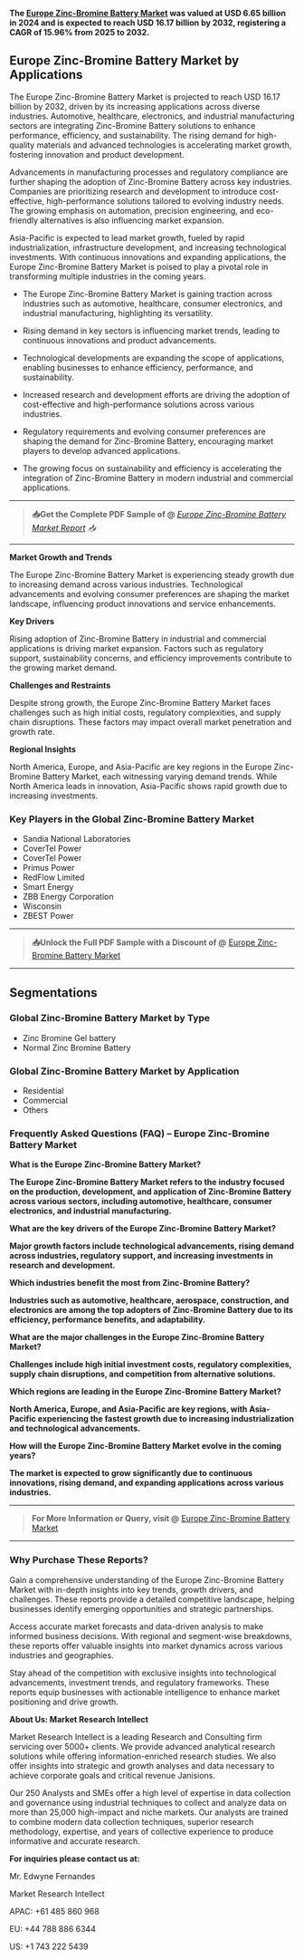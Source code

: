 <p><strong>The <a href="https://www.marketresearchintellect.com/download-sample/?rid=996869&amp;utm_source=Pulse-April-Europe&amp;utm_medium=852">Europe Zinc-Bromine Battery Market</a> was valued at USD 6.65 billion in 2024 and is expected to reach USD 16.17 billion by 2032, registering a CAGR of 15.96% from 2025 to 2032.</strong></p><h2>Europe Zinc-Bromine Battery Market by Applications&nbsp;</h2><p><p>The Europe Zinc-Bromine Battery Market is projected to reach USD 16.17 billion by 2032, driven by its increasing applications across diverse industries. Automotive, healthcare, electronics, and industrial manufacturing sectors are integrating Zinc-Bromine Battery solutions to enhance performance, efficiency, and sustainability. The rising demand for high-quality materials and advanced technologies is accelerating market growth, fostering innovation and product development.</p><p>Advancements in manufacturing processes and regulatory compliance are further shaping the adoption of Zinc-Bromine Battery across key industries. Companies are prioritizing research and development to introduce cost-effective, high-performance solutions tailored to evolving industry needs. The growing emphasis on automation, precision engineering, and eco-friendly alternatives is also influencing market expansion.</p><p>Asia-Pacific is expected to lead market growth, fueled by rapid industrialization, infrastructure development, and increasing technological investments. With continuous innovations and expanding applications, the Europe Zinc-Bromine Battery Market is poised to play a pivotal role in transforming multiple industries in the coming years.</p></p><ul><li><p>The Europe Zinc-Bromine Battery Market is gaining traction across industries such as automotive, healthcare, consumer electronics, and industrial manufacturing, highlighting its versatility.</p></li><li><p>Rising demand in key sectors is influencing market trends, leading to continuous innovations and product advancements.</p></li><li><p>Technological developments are expanding the scope of applications, enabling businesses to enhance efficiency, performance, and sustainability.</p></li><li><p>Increased research and development efforts are driving the adoption of cost-effective and high-performance solutions across various industries.</p></li><li><p>Regulatory requirements and evolving consumer preferences are shaping the demand for Zinc-Bromine Battery, encouraging market players to develop advanced applications.</p></li><li><p>The growing focus on sustainability and efficiency is accelerating the integration of Zinc-Bromine Battery in modern industrial and commercial applications.</p></li></ul><hr /><blockquote><p><strong><span class="font-[700]">📥Get the Complete PDF Sample of @ </span></strong><em><span class="font-[700]"><a href="https://www.marketresearchintellect.com/download-sample/?rid=996869&amp;utm_source=Pulse-April-Europe&amp;utm_medium=852" target="_blank" data-tracking-control-name="article-ssr-frontend-pulse_little-text-block" data-tracking-will-navigate="" data-test-link="">Europe Zinc-Bromine Battery Market Report</a>&nbsp;📥</span></em></p></blockquote><hr /><p class="" data-start="77" data-end="360"><strong data-start="77" data-end="105">Market Growth and Trends</strong></p><p class="" data-start="77" data-end="360">The Europe Zinc-Bromine Battery Market is experiencing steady growth due to increasing demand across various industries. Technological advancements and evolving consumer preferences are shaping the market landscape, influencing product innovations and service enhancements.</p><p class="" data-start="362" data-end="606"><strong data-start="362" data-end="377">Key Drivers</strong></p><p class="" data-start="362" data-end="606">Rising adoption of Zinc-Bromine Battery in industrial and commercial applications is driving market expansion. Factors such as regulatory support, sustainability concerns, and efficiency improvements contribute to the growing market demand.</p><p class="" data-start="608" data-end="849"><strong data-start="608" data-end="637">Challenges and Restraints</strong></p><p class="" data-start="608" data-end="849">Despite strong growth, the Europe Zinc-Bromine Battery Market faces challenges such as high initial costs, regulatory complexities, and supply chain disruptions. These factors may impact overall market penetration and growth rate.</p><p class="" data-start="851" data-end="1095"><strong data-start="851" data-end="872">Regional Insights</strong></p><p class="" data-start="851" data-end="1095">North America, Europe, and Asia-Pacific are key regions in the Europe Zinc-Bromine Battery Market, each witnessing varying demand trends. While North America leads in innovation, Asia-Pacific shows rapid growth due to increasing investments.</p><p><h3>Key Players in the Global Zinc-Bromine Battery Market </h3><ul><li>Sandia National Laboratories</li><li>CoverTel Power</li><li>CoverTel Power</li><li>Primus Power</li><li>RedFlow Limited</li><li>Smart Energy</li><li>ZBB Energy Corporation</li><li>Wisconsin</li><li>ZBEST Power</li></ul></p><hr /><blockquote><p><strong>📥Unlock the Full PDF Sample with a Discount of @</strong> <a href="https://www.marketresearchintellect.com/ask-for-discount/?rid=996869&amp;utm_source=Pulse-April-Europe&amp;utm_medium=852">Europe Zinc-Bromine Battery Market</a></p></blockquote><hr /><p><h2>Segmentations</h2><h3>Global Zinc-Bromine Battery Market by Type</h3><ul><li>Zinc Bromine Gel battery</li><li>Normal Zinc Bromine Battery</li></ul><h3>Global Zinc-Bromine Battery Market by Application</h3><ul><li>Residential</li><li>Commercial</li><li>Others</li></ul></p><h3><strong>Frequently Asked Questions (FAQ) &ndash; Europe Zinc-Bromine Battery Market</strong></h3><p><strong>What is the Europe Zinc-Bromine Battery Market?</strong></p><p><strong>The Europe Zinc-Bromine Battery Market refers to the industry focused on the production, development, and application of Zinc-Bromine Battery across various sectors, including automotive, healthcare, consumer electronics, and industrial manufacturing.</strong></p><p><strong>What are the key drivers of the Europe Zinc-Bromine Battery Market?</strong></p><p><strong>Major growth factors include technological advancements, rising demand across industries, regulatory support, and increasing investments in research and development.</strong></p><p><strong>Which industries benefit the most from Zinc-Bromine Battery?</strong></p><p><strong>Industries such as automotive, healthcare, aerospace, construction, and electronics are among the top adopters of Zinc-Bromine Battery due to its efficiency, performance benefits, and adaptability.</strong></p><p><strong>What are the major challenges in the Europe Zinc-Bromine Battery Market?</strong></p><p><strong>Challenges include high initial investment costs, regulatory complexities, supply chain disruptions, and competition from alternative solutions.</strong></p><p><strong>Which regions are leading in the Europe Zinc-Bromine Battery Market?</strong></p><p><strong>North America, Europe, and Asia-Pacific are key regions, with Asia-Pacific experiencing the fastest growth due to increasing industrialization and technological advancements.</strong></p><p><strong>How will the Europe Zinc-Bromine Battery Market evolve in the coming years?</strong></p><p><strong>The market is expected to grow significantly due to continuous innovations, rising demand, and expanding applications across various industries.</strong></p><hr /><blockquote><p><span class="font-[700]"><strong>For More Information or Query, visit&nbsp;@</strong>&nbsp;</span><span class="font-[700]"><a href="https://www.marketresearchintellect.com/product/global-zinc-bromine-battery-market/?utm_source=Linkedin&utm_medium=852" target="_blank" data-tracking-control-name="article-ssr-frontend-pulse_little-text-block" data-tracking-will-navigate="" data-test-link="">Europe Zinc-Bromine Battery Market</a></span></p></blockquote><hr /><h3><strong data-start="0" data-end="31">Why Purchase These Reports?</strong></h3><p class="" data-start="35" data-end="297">Gain a comprehensive understanding of the Europe Zinc-Bromine Battery Market with in-depth insights into key trends, growth drivers, and challenges. These reports provide a detailed competitive landscape, helping businesses identify emerging opportunities and strategic partnerships.</p><p class="" data-start="299" data-end="540">Access accurate market forecasts and data-driven analysis to make informed business decisions. With regional and segment-wise breakdowns, these reports offer valuable insights into market dynamics across various industries and geographies.</p><p class="" data-start="542" data-end="784">Stay ahead of the competition with exclusive insights into technological advancements, investment trends, and regulatory frameworks. These reports equip businesses with actionable intelligence to enhance market positioning and drive growth.</p><p><strong><span class="font-[700]">About Us: Market Research Intellect</span></strong></p><p><span class="">Market Research Intellect is a leading Research and Consulting firm servicing over 5000+ clients. We provide advanced analytical research solutions while offering information-enriched research studies.&nbsp;</span>We also offer insights into strategic and growth analyses and data necessary to achieve corporate goals and critical revenue Janisions.</p><p><span class="">Our 250 Analysts and SMEs offer a high level of expertise in data collection and governance using industrial techniques to collect and analyze data on more than 25,000 high-impact and niche markets. Our analysts are trained to combine modern data collection techniques, superior research methodology, expertise, and years of collective experience to produce informative and accurate research.</span></p><p><strong>For inquiries please contact us at:</strong></p><p>Mr. Edwyne Fernandes</p><p>Market Research Intellect</p><p>APAC: +61 485 860 968</p><p>EU: +44 788 886 6344</p><p>US: +1 743 222 5439</p>